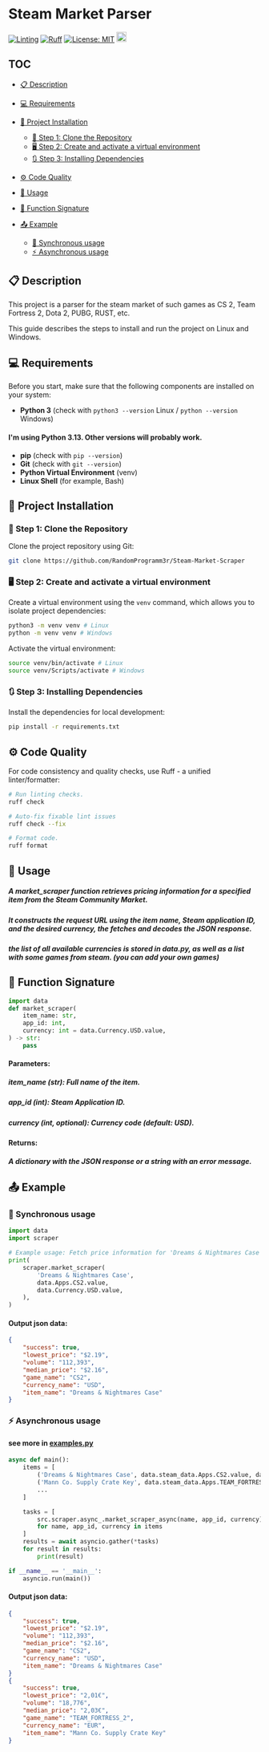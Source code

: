 # Steam Market Parser

[![Linting](https://github.com/RandomProgramm3r/Steam-Market-Scraper/actions/workflows/linting.yml/badge.svg)](https://github.com/RandomProgramm3r/Steam-Market-Scraper/actions)
[![Ruff](https://img.shields.io/endpoint?url=https://raw.githubusercontent.com/astral-sh/ruff/main/assets/badge/v2.json)](https://github.com/astral-sh/ruff)
[![License: MIT](https://img.shields.io/badge/License-MIT-yellow.svg)](LICENSE)
[<img src="https://steamcommunity.com/favicon.ico" width="20" alt="Steam Community Market" />](https://steamcommunity.com/market/)

## TOC
- [📋 Description](#-description)
- [💻 Requirements](#-requirements)
- [🚀 Project Installation](#-project-installation)
	- [📂 Step 1: Clone the Repository](#-step-1-clone-the-repository)
	- [🖥 Step 2: Create and activate a virtual environment](#-step-2-create-and-activate-a-virtual-environment)
	- [🔃 Step 3: Installing Dependencies](#-step-3-installing-dependencies)

- [⚙ Code Quality](#-code-quality)
- [🧩 Usage](#-usage)
- [🔨 Function Signature](#-function-signature)
- [📤 Example](#-example)
    - [🔁 Synchronous usage](#-synchronous-usage)
    - [⚡ Asynchronous usage](#-asynchronous-usage)


## 📋 Description

This project is a parser for the steam market of such games as CS 2, Team Fortress 2, Dota 2, PUBG, RUST, etc.


This guide describes the steps to install and run the project on Linux and Windows.


## 💻 Requirements

Before you start, make sure that the following components are installed on your system:

- **Python 3** (check with `python3 --version` Linux / `python --version` Windows)
#### I'm using Python 3.13. Other versions will probably work.
- **pip** (check with `pip --version`)
- **Git** (check with `git --version`)
- **Python Virtual Environment** (venv)
- **Linux Shell** (for example, Bash)

## 🚀 Project Installation

### 📂 Step 1: Clone the Repository

Clone the project repository using Git:

```bash
git clone https://github.com/RandomProgramm3r/Steam-Market-Scraper
```

### 🖥 Step 2: Create and activate a virtual environment

Create a virtual environment using the `venv` command, which allows you to isolate project dependencies:

```bash
python3 -m venv venv # Linux
python -m venv venv # Windows
```

Activate the virtual environment:

```bash
source venv/bin/activate # Linux
source venv/Scripts/activate # Windows
```

### 🔃 Step 3: Installing Dependencies

Install the dependencies for local development:

```bash
pip install -r requirements.txt
```


## ⚙ Code Quality

For code consistency and quality checks, use Ruff - a unified linter/formatter:

```bash
# Run linting checks.
ruff check

# Auto-fix fixable lint issues
ruff check --fix

# Format code.
ruff format
```


## 🧩 Usage
##### A market_scraper function retrieves pricing information for a specified item from the Steam Community Market. 
##### It constructs the request URL using the item name, Steam application ID, and the desired currency, the fetches and decodes the JSON response.

##### the list of all available currencies is stored in data.py, as well as a list with some games from steam. (you can add your own games)

## 🔨 Function Signature
```python
import data
def market_scraper(
    item_name: str,
    app_id: int,
    currency: int = data.Currency.USD.value,
) -> str:
	pass
```

#### Parameters:
##### item_name (str): Full name of the item.
##### app_id (int): Steam Application ID.
##### currency (int, optional): Currency code (default: USD).

#### Returns:
##### A dictionary with the JSON response or a string with an error message.


## 📤 Example

### 🔁 Synchronous usage
```python
import data
import scraper

# Example usage: Fetch price information for 'Dreams & Nightmares Case' in USD for the CS2 app.
print(
    scraper.market_scraper(
        'Dreams & Nightmares Case',
        data.Apps.CS2.value,
        data.Currency.USD.value,
    ),
)
```
#### Output json data:
```json
{   
    "success": true,
    "lowest_price": "$2.19",
    "volume": "112,393",
    "median_price": "$2.16",
    "game_name": "CS2",
    "currency_name": "USD",
    "item_name": "Dreams & Nightmares Case"
}
```

### ⚡ Asynchronous usage

#### see more in [examples.py](examples.py)
```python
async def main():
    items = [
        ('Dreams & Nightmares Case', data.steam_data.Apps.CS2.value, data.steam_data.Currency.USD.value),
        ('Mann Co. Supply Crate Key', data.steam_data.Apps.TEAM_FORTRESS_2.value, data.steam_data.Currency.EUR.value),
        ...
    ]

    tasks = [
        src.scraper.async_.market_scraper_async(name, app_id, currency)
        for name, app_id, currency in items
    ]
    results = await asyncio.gather(*tasks)
    for result in results:
        print(result)

if __name__ == '__main__':
    asyncio.run(main())
```

#### Output json data:
```json
{
    "success": true,        
    "lowest_price": "$2.19",
    "volume": "112,393",
    "median_price": "$2.16",
    "game_name": "CS2",
    "currency_name": "USD",
    "item_name": "Dreams & Nightmares Case"
}
{
    "success": true,
    "lowest_price": "2,01€",
    "volume": "18,776",
    "median_price": "2,03€",
    "game_name": "TEAM_FORTRESS_2",
    "currency_name": "EUR",
    "item_name": "Mann Co. Supply Crate Key"
}
```